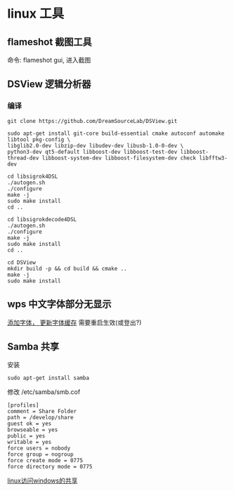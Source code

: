 # linux 工具

## flameshot 截图工具

命令: flameshot gui, 进入截图

## DSView 逻辑分析器

### 编译

	git clone https://github.com/DreamSourceLab/DSView.git

	sudo apt-get install git-core build-essential cmake autoconf automake libtool pkg-config \
	libglib2.0-dev libzip-dev libudev-dev libusb-1.0-0-dev \
	python3-dev qt5-default libboost-dev libboost-test-dev libboost-thread-dev libboost-system-dev libboost-filesystem-dev check libfftw3-dev

	cd libsigrok4DSL
	./autogen.sh
	./configure
	make -j
	sudo make install
	cd ..

	cd libsigrokdecode4DSL
	./autogen.sh
	./configure
	make -j
	sudo make install
	cd ..

	cd DSView
	mkdir build -p && cd build && cmake ..
	make -j
	sudo make install


## wps 中文字体部分无显示

[添加字体， 更新字体缓存](https://mxy493.xyz/2019040840601/) 需要重启生效(或登出?)

## Samba 共享

安装

    sudo apt-get install samba

修改 /etc/samba/smb.cof

    [profiles]
    comment = Share Folder
    path = /develop/share
    guest ok = yes
    browseable = yes
    public = yes
    writable = yes
    force users = nobody
    force group = nogroup
    force create mode = 0775
    force directory mode = 0775

[linux访问windows的共享](https://segmentfault.com/a/1190000039363538)
